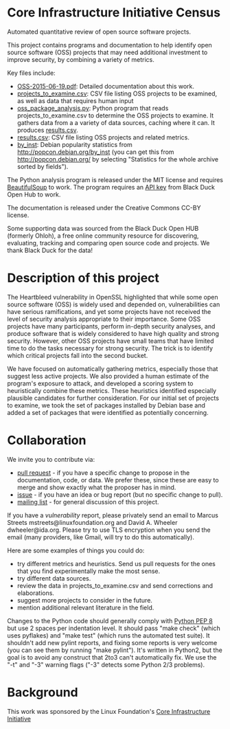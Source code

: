 # Core Infrastructure Initiative Census

Automated quantitative review of open source software projects.

This project contains programs and documentation to help identify
open source software (OSS) projects that may need additional investment
to improve security, by combining a variety of metrics.

Key files include:

* [OSS-2015-06-19.pdf](OSS-2015-06-19.pdf): Detailed documentation about this work.
* [projects_to_examine.csv](projects_to_examine.csv): CSV file listing OSS projects to be examined, as well as data that requires human input
* [oss_package_analysis.py](oss_package_analysis.py): Python program that reads projects_to_examine.csv to determine the OSS projects to examine.  It gathers data from a a variety of data sources, caching where it can. It produces [results.csv](results.csv).
* [results.csv](results.csv): CSV file listing OSS projects and related metrics.
* [by_inst](by_inst): Debian popularity statistics from http://popcon.debian.org/by_inst (you can get this from http://popcon.debian.org/ by selecting "Statistics for the whole archive sorted by fields").

The Python analysis program is released under the MIT license and requires [BeautifulSoup](http://www.crummy.com/software/BeautifulSoup/) to work. The program requires an [API key](https://github.com/blackducksw/ohloh_api#api-key) from Black Duck Open Hub to work.

The documentation is released under the Creative Commons CC-BY license.

Some supporting data was sourced from the Black Duck Open HUB (formerly Ohloh), a free online community resource for discovering, evaluating, tracking and comparing open source code and projects.  We thank Black Duck for the data!

# Description of this project

The Heartbleed vulnerability in OpenSSL highlighted that while some open source
software (OSS) is widely used and depended on, vulnerabilities can have
serious ramifications, and yet some projects have not received the level of
security analysis appropriate to their importance. Some OSS projects have many
participants, perform in-depth security analyses, and produce software that is
widely considered to have high quality and strong security. However, other
OSS projects have small teams that have limited time to do the tasks necessary
for strong security. The trick is to identify which critical projects
fall into the second bucket.

We have focused on automatically gathering metrics, especially those that
suggest less active projects. We also provided a human estimate of the
program's exposure to attack, and developed a scoring system to heuristically
combine these metrics. These heuristics identified especially plausible
candidates for further consideration. For our initial set of projects to
examine, we took the set of packages installed by Debian base and added a set
of packages that were identified as potentially concerning.

# Collaboration

We invite you to contribute via:

* [pull request](https://github.com/linuxfoundation/cii-census/pulls) -
  if you have a specific change to propose in the documentation, code, or data.
  We prefer these, since these are easy to merge and show
  exactly what the proposer has in mind.
* [issue](https://github.com/linuxfoundation/cii-census/issues) -
  if you have an idea or bug report (but no specific change to pull).
* [mailing list](https://lists.coreinfrastructure.org/mailman/listinfo/cii-census) - for general discussion of this project.

If you have a *vulnerability* report, please privately send an email to
Marcus Streets mstreets&#64;linuxfoundation.org and
David A. Wheeler dwheeler&#64;ida.org.
Please try to use TLS encryption when you send the email
(many providers, like Gmail, will try to do this automatically).

Here are some examples of things you could do:

* try different metrics and heuristics. Send us pull
  requests for the ones that you find experimentally make the most sense.
* try different data sources.
* review the data in projects_to_examine.csv and send corrections and elaborations.
* suggest more projects to consider in the future.
* mention additional relevant literature in the field.

Changes to the Python code should generally comply with
[Python PEP 8](https://www.python.org/dev/peps/pep-0008/)
but use 2 spaces per indentation level.
It should pass "make check" (which uses pyflakes) and "make test"
(which runs the automated test suite).
It shouldn't add new pylint reports, and fixing some reports is very welcome
(you can see them by running "make pylint").
It's written in Python2, but the goal is to avoid any construct that
2to3 can't automatically fix.
We use the "-t" and "-3" warning flags ("-3" detects some Python 2/3 problems).

# Background

This work was sponsored by the Linux Foundation's [Core Infrastructure Initiative](http://www.linuxfoundation.org/programs/core-infrastructure-initiative)
